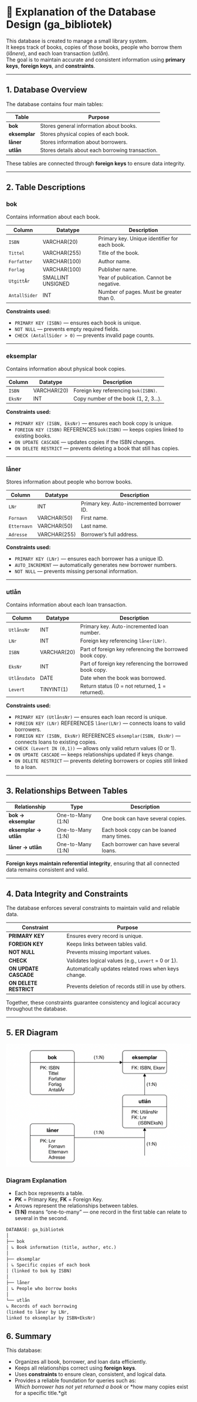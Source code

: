 # 📘 Explanation of the Database Design (ga_bibliotek)

This database is created to manage a small library system.  
It keeps track of books, copies of those books, people who borrow them (*lånere*), and each loan transaction (*utlån*).  
The goal is to maintain accurate and consistent information using **primary keys**, **foreign keys**, and **constraints**.

---

## 1. Database Overview

The database contains four main tables:

| Table | Purpose |
|--------|----------|
| **bok** | Stores general information about books. |
| **eksemplar** | Stores physical copies of each book. |
| **låner** | Stores information about borrowers. |
| **utlån** | Stores details about each borrowing transaction. |

These tables are connected through **foreign keys** to ensure data integrity.

---

## 2. Table Descriptions

### bok

Contains information about each book.

| Column | Datatype | Description |
|---------|-----------|-------------|
| `ISBN` | VARCHAR(20) | Primary key. Unique identifier for each book. |
| `Tittel` | VARCHAR(255) | Title of the book. |
| `Forfatter` | VARCHAR(100) | Author name. |
| `Forlag` | VARCHAR(100) | Publisher name. |
| `UtgittÅr` | SMALLINT UNSIGNED | Year of publication. Cannot be negative. |
| `AntallSider` | INT | Number of pages. Must be greater than 0. |

**Constraints used:**
- `PRIMARY KEY (ISBN)` — ensures each book is unique.  
- `NOT NULL` — prevents empty required fields.  
- `CHECK (AntallSider > 0)` — prevents invalid page counts.

---

### eksemplar

Contains information about physical book copies.

| Column | Datatype | Description |
|---------|-----------|-------------|
| `ISBN` | VARCHAR(20) | Foreign key referencing `bok(ISBN)`. |
| `EksNr` | INT | Copy number of the book (1, 2, 3...). |

**Constraints used:**
- `PRIMARY KEY (ISBN, EksNr)` — ensures each book copy is unique.  
- `FOREIGN KEY (ISBN)` REFERENCES `bok(ISBN)` — keeps copies linked to existing books.  
- `ON UPDATE CASCADE` — updates copies if the ISBN changes.  
- `ON DELETE RESTRICT` — prevents deleting a book that still has copies.

---

### låner

Stores information about people who borrow books.

| Column | Datatype | Description |
|---------|-----------|-------------|
| `LNr` | INT | Primary key. Auto-incremented borrower ID. |
| `Fornavn` | VARCHAR(50) | First name. |
| `Etternavn` | VARCHAR(50) | Last name. |
| `Adresse` | VARCHAR(255) | Borrower’s full address. |

**Constraints used:**
- `PRIMARY KEY (LNr)` — ensures each borrower has a unique ID.  
- `AUTO_INCREMENT` — automatically generates new borrower numbers.  
- `NOT NULL` — prevents missing personal information.

---

### utlån

Contains information about each loan transaction.

| Column | Datatype | Description |
|---------|-----------|-------------|
| `UtlånsNr` | INT | Primary key. Auto-incremented loan number. |
| `LNr` | INT | Foreign key referencing `låner(LNr)`. |
| `ISBN` | VARCHAR(20) | Part of foreign key referencing the borrowed book copy. |
| `EksNr` | INT | Part of foreign key referencing the borrowed book copy. |
| `Utlånsdato` | DATE | Date when the book was borrowed. |
| `Levert` | TINYINT(1) | Return status (0 = not returned, 1 = returned). |

**Constraints used:**
- `PRIMARY KEY (UtlånsNr)` — ensures each loan record is unique.  
- `FOREIGN KEY (LNr)` REFERENCES `låner(LNr)` — connects loans to valid borrowers.  
- `FOREIGN KEY (ISBN, EksNr)` REFERENCES `eksemplar(ISBN, EksNr)` — connects loans to existing copies.  
- `CHECK (Levert IN (0,1))` — allows only valid return values (0 or 1).  
- `ON UPDATE CASCADE` — keeps relationships updated if keys change.  
- `ON DELETE RESTRICT` — prevents deleting borrowers or copies still linked to a loan.

---

## 3. Relationships Between Tables

| Relationship | Type | Description |
|---------------|------|-------------|
| **bok → eksemplar** | One-to-Many (1:N) | One book can have several copies. |
| **eksemplar → utlån** | One-to-Many (1:N) | Each book copy can be loaned many times. |
| **låner → utlån** | One-to-Many (1:N) | Each borrower can have several loans. |

**Foreign keys maintain referential integrity**, ensuring that all connected data remains consistent and valid.

---

## 4. Data Integrity and Constraints

The database enforces several constraints to maintain valid and reliable data.

| Constraint | Purpose |
|-------------|----------|
| **PRIMARY KEY** | Ensures every record is unique. |
| **FOREIGN KEY** | Keeps links between tables valid. |
| **NOT NULL** | Prevents missing important values. |
| **CHECK** | Validates logical values (e.g., `Levert` = 0 or 1). |
| **ON UPDATE CASCADE** | Automatically updates related rows when keys change. |
| **ON DELETE RESTRICT** | Prevents deletion of records still in use by others. |

Together, these constraints guarantee consistency and logical accuracy throughout the database.

---

## 5. ER Diagram

![ER-diagram for ga_bibliotek](images/model_diagram.png)

### Diagram Explanation
- Each box represents a table.  
- **PK** = Primary Key, **FK** = Foreign Key.  
- Arrows represent the relationships between tables.  
- **(1:N)** means “one-to-many” — one record in the first table can relate to several in the second.
```
DATABASE: ga_bibliotek
│
├── bok
│ ↳ Book information (title, author, etc.)
│
├── eksemplar
│ ↳ Specific copies of each book
│ (linked to bok by ISBN)
│
├── låner
│ ↳ People who borrow books
│
└── utlån
↳ Records of each borrowing
(linked to låner by LNr,
linked to eksemplar by ISBN+EksNr)
```
## 6. Summary

This database:
- Organizes all book, borrower, and loan data efficiently.  
- Keeps all relationships correct using **foreign keys**.  
- Uses **constraints** to ensure clean, consistent, and logical data.  
- Provides a reliable foundation for queries such as:  
  *Which borrower has not yet returned a book* or *how many copies exist for a specific title.*git 
